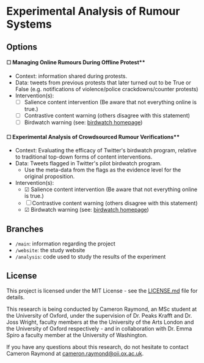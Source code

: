 # Experimental Analysis of Rumour Systems

## Options

#### &#9744; Managing Online Rumours During Offline Protest**

- Context: information shared during protests.
- Data: tweets from previous protests that later turned out to be True or False (e.g. notifications of violence/police crackdowns/counter protests)
- Intervention(s):
  - &#9744; Salience content intervention  (Be aware that not everything online is true.)
  - &#9744; Contrastive content warning (others disagree with this statement)
  - &#9744; Birdwatch warning (see: [birdwatch homepage](https://twitter.github.io/birdwatch/)) 
  
#### &#9744; Experimental Analysis of Crowdsourced Rumour Verifications**

- Context: Evaluating the efficacy of Twitter's birdwatch program, relative to traditional top-down forms of content interventions.
- Data: Tweets flagged in Twitter's pilot birdwatch program.
  - Use the meta-data from the flags as the evidence level for the original proposition.
- Intervention(s):
  - &#9745; Salience content intervention  (Be aware that not everything online is true.)
  - &#9744; Contrastive content warning (others disagree with this statement)
  - &#9745; Birdwatch warning (see: [birdwatch homepage](https://twitter.github.io/birdwatch/))

## Branches

- `/main`: information regarding the project
- `/website`: the study website
- `/analysis`: code used to study the results of the experiment

## License

This project is licensed under the MIT License - see the [LICENSE.md](LICENSE.md) file for details.

This research is being conducted by Cameron Raymond, an MSc student at the University of Oxford, under the supervision of Dr. Peaks Krafft and Dr. Joss Wright, faculty members at the the University of the Arts London and the University of Oxford respectively - and in collaboration with Dr. Emma Spiro a faculty member at the University of Washington.

If you have any questions about this research, do not hesitate to contact Cameron Raymond at [cameron.raymond@oii.ox.ac.uk](mailto:cameron.raymond@oii.ox.ac.uk).
